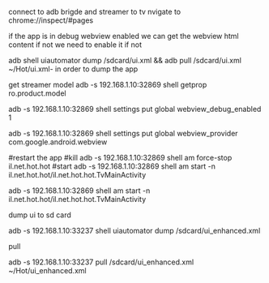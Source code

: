 connect to adb brigde and streamer to tv
nvigate to chrome://inspect/#pages

if the app is in debug webview enabled we can get the webview html content if not we need to enable it if not 

adb shell uiautomator dump /sdcard/ui.xml && adb pull /sdcard/ui.xml ~/Hot/ui.xml- in order to dump the app

get streamer model
adb -s 192.168.1.10:32869 shell getprop ro.product.model

 adb -s 192.168.1.10:32869 shell settings put global webview_debug_enabled 1

 adb -s 192.168.1.10:32869 shell settings put global webview_provider com.google.android.webview


 #restart the app
 #kill
adb -s 192.168.1.10:32869 shell am force-stop il.net.hot.hot
#start
adb -s 192.168.1.10:32869 shell am start -n il.net.hot.hot/il.net.hot.hot.TvMainActivity


adb -s 192.168.1.10:32869 shell am start -n il.net.hot.hot/il.net.hot.hot.TvMainActivity


dump ui to sd card

 adb -s 192.168.1.10:33237 shell uiautomator dump /sdcard/ui_enhanced.xml 

 pull

 adb -s 192.168.1.10:33237 pull /sdcard/ui_enhanced.xml ~/Hot/ui_enhanced.xml